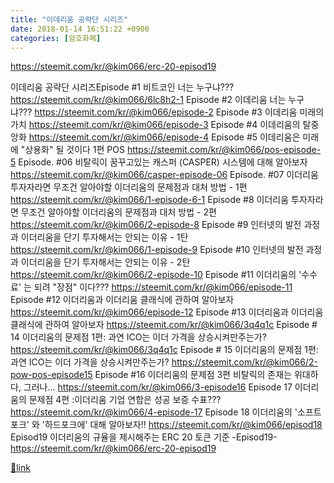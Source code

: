 ```yaml
---
title: "이데리움 공략단 시리즈"
date: 2018-01-14 16:51:22 +0900
categories: [암호화폐]
---
```


https://steemit.com/kr/@kim066/erc-20-episod19

  
이데리움 공략단 시리즈Episode #1 비트코인 너는 누구냐???  &#xD;
https://steemit.com/kr/@kim066/6lc8h2-1  &#xD;
Episode #2 이데리움 너는 누구냐???  &#xD;
https://steemit.com/kr/@kim066/episode-2  &#xD;
Episode #3 이데리움 미래의 가치  &#xD;
https://steemit.com/kr/@kim066/episode-3  &#xD;
Episode #4 이데리움의 탈중앙화  &#xD;
https://steemit.com/kr/@kim066/episode-4  &#xD;
Episode #5 이데리움은 미래에 "상용화" 될 것이다 1편 POS  &#xD;
https://steemit.com/kr/@kim066/pos-episode-5  &#xD;
Episode. #06 비탈릭이 꿈꾸고있는 캐스퍼 (CASPER) 시스템에 대해 알아보자  &#xD;
https://steemit.com/kr/@kim066/casper-episode-06  &#xD;
Episode. #07 이더리움 투자자라면 무조건 알아야할 이더리움의 문제점과 대처 방법 - 1편  &#xD;
https://steemit.com/kr/@kim066/1-episode-6-1  &#xD;
Episode #8 이더리움 투자자라면 무조건 알아야할 이더리움의 문제점과 대처 방법 - 2편  &#xD;
https://steemit.com/kr/@kim066/2-episode-8  &#xD;
Episode #9 인터넷의 발전 과정과 이더리움을 단기 투자해서는 안되는 이유 - 1탄  &#xD;
https://steemit.com/kr/@kim066/1-episode-9  &#xD;
Episode #10 인터넷의 발전 과정과 이더리움을 단기 투자해서는 안되는 이유 - 2탄  &#xD;
https://steemit.com/kr/@kim066/2-episode-10  &#xD;
Episode #11 이더리움의 '수수료' 는 되려 "장점" 이다???  &#xD;
https://steemit.com/kr/@kim066/episode-11  &#xD;
Episode #12 이더리움과 이더리움 클래식에 관하여 알아보자  &#xD;
https://steemit.com/kr/@kim066/episode-12  &#xD;
Episode #13 이더리움과 이더리움 클래식에 관하여 알아보자  &#xD;
https://steemit.com/kr/@kim066/3q4q1c  &#xD;
Episode # 14 이더리움의 문제점 1편: 과연 ICO는 이더 가격을 상승시켜만주는가?  &#xD;
https://steemit.com/kr/@kim066/3q4q1c  &#xD;
Episode # 15 이더리움의 문제점 1편: 과연 ICO는 이더 가격을 상승시켜만주는가?  &#xD;
https://steemit.com/kr/@kim066/2-pow-pos-episode15  &#xD;
Episode #16 이더리움의 문제점 3편 비탈릭의 존재는 위대하다, 그러나…  &#xD;
https://steemit.com/kr/@kim066/3-episode16  &#xD;
Episode 17 이더리움의 문제점 4편 :이더리움 기업 연합은 성공 보증 수표???  &#xD;
https://steemit.com/kr/@kim066/4-episode-17  &#xD;
Episode 18 이더리움의 '소프트 포크' 와 '하드포크에' 대해 알아보자!!  &#xD;
https://steemit.com/kr/@kim066/episod18  
Episod19 이더리움의 규율을 제시해주는 ERC 20 토큰 기준 -Episod19-  
https://steemit.com/kr/@kim066/erc-20-episod19


[🔗link](http://www.mins01.com/mh/tech/read/1129)